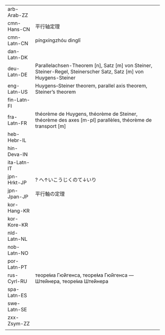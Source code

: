 | | | |
|-|-|-|
| arb-Arab-ZZ |  |  |
| cmn-Hans-CN | 平行轴定理 |  |
| cmn-Latn-CN | píngxíngzhóu dìnglǐ |  |
| dan-Latn-DK |  |  |
| deu-Latn-DE | Parallelachsen-Theorem [n], Satz [m] von Steiner, Steiner-Regel, Steinerscher Satz, Satz [m] von Huygens-Steiner |  |
| eng-Latn-US | Huygens–Steiner theorem, parallel axis theorem, Steiner’s theorem |  |
| fin-Latn-FI |  |  |
| fra-Latn-FR | théorème de Huygens, théorème de Steiner, théorème des axes [m-pl] parallèles, théorème de transport [m] |  |
| heb-Hebr-IL |  |  |
| hin-Deva-IN |  |  |
| ita-Latn-IT |  |  |
| jpn-Hrkt-JP | ? へ↑いこうじくのて↓いり |  |
| jpn-Jpan-JP | 平行軸の定理 |  |
| kor-Hang-KR |  |  |
| kor-Kore-KR |  |  |
| nld-Latn-NL |  |  |
| nob-Latn-NO |  |  |
| por-Latn-PT |  |  |
| rus-Cyrl-RU | теоре́ма Гю́йгенса, теоре́ма Гю́йгенса — Ште́йнера, теоре́ма Ште́йнера |  |
| spa-Latn-ES |  |  |
| swe-Latn-SE |  |  |
| zxx-Zsym-ZZ |  |  |
|  |  |  |
